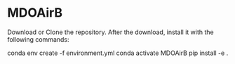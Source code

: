 # MDOAirB

Download or Clone the repository. After the download, install it with the following commands:

conda env create -f environment.yml
conda activate MDOAirB
pip install -e .
